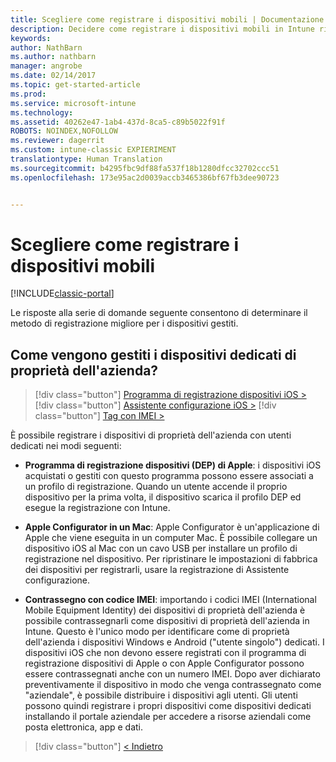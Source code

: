 ```yaml
---
title: Scegliere come registrare i dispositivi mobili | Documentazione Microsoft
description: Decidere come registrare i dispositivi mobili in Intune rispondendo ad alcune semplici domande
keywords: 
author: NathBarn
ms.author: nathbarn
manager: angrobe
ms.date: 02/14/2017
ms.topic: get-started-article
ms.prod: 
ms.service: microsoft-intune
ms.technology: 
ms.assetid: 40262e47-1ab4-437d-8ca5-c89b5022f91f
ROBOTS: NOINDEX,NOFOLLOW
ms.reviewer: dagerrit
ms.custom: intune-classic EXPIERIMENT
translationtype: Human Translation
ms.sourcegitcommit: b4295fbc9df88fa537f18b1280dfcc32702ccc51
ms.openlocfilehash: 173e95ac2d0039accb3465386bf67fb3dee90723


---
```

# <a name="choose-how-to-enroll-mobile-devices"></a>Scegliere come registrare i dispositivi mobili

[!INCLUDE[classic-portal](../includes/classic-portal.md)]

Le risposte alla serie di domande seguente consentono di determinare il metodo di registrazione migliore per i dispositivi gestiti.

## <a name="how-will-you-manage-dedicated-corporate-owned-devices"></a>**Come vengono gestiti i dispositivi dedicati di proprietà dell'azienda?**

  > [!div class="button"]
[Programma di registrazione dispositivi iOS >](/intune/deploy-use/ios-device-enrollment-program-in-microsoft-intune)  
> [!div class="button"]
[Assistente configurazione iOS >](/intune/deploy-use/ios-setup-assistant-enrollment-in-microsoft-intune)
> [!div class="button"]
[Tag con IMEI >](/intune/deploy-use/specify-corporate-owned-devices-with-international-mobile-equipment-identity-imei-numbers)

  È possibile registrare i dispositivi di proprietà dell'azienda con utenti dedicati nei modi seguenti:

  - **Programma di registrazione dispositivi (DEP) di Apple**: i dispositivi iOS acquistati o gestiti con questo programma possono essere associati a un profilo di registrazione. Quando un utente accende il proprio dispositivo per la prima volta, il dispositivo scarica il profilo DEP ed esegue la registrazione con Intune.

  - **Apple Configurator in un Mac**: Apple Configurator è un'applicazione di Apple che viene eseguita in un computer Mac. È possibile collegare un dispositivo iOS al Mac con un cavo USB per installare un profilo di registrazione nel dispositivo. Per ripristinare le impostazioni di fabbrica dei dispositivi per registrarli, usare la registrazione di Assistente configurazione.

  - **Contrassegno con codice IMEI**: importando i codici IMEI (International Mobile Equipment Identity) dei dispositivi di proprietà dell'azienda è possibile contrassegnarli come dispositivi di proprietà dell'azienda in Intune. Questo è l'unico modo per identificare come di proprietà dell'azienda i dispositivi Windows e Android ("utente singolo") dedicati. I dispositivi iOS che non devono essere registrati con il programma di registrazione dispositivi di Apple o con Apple Configurator possono essere contrassegnati anche con un numero IMEI. Dopo aver dichiarato preventivamente il dispositivo in modo che venga contrassegnato come "aziendale", è possibile distribuire i dispositivi agli utenti. Gli utenti possono quindi registrare i propri dispositivi come dispositivi dedicati installando il portale aziendale per accedere a risorse aziendali come posta elettronica, app e dati.

  > [!div class="button"]
  [< Indietro](choose-how-to-enroll-devices3.md)



<!--HONumber=Feb17_HO3-->


